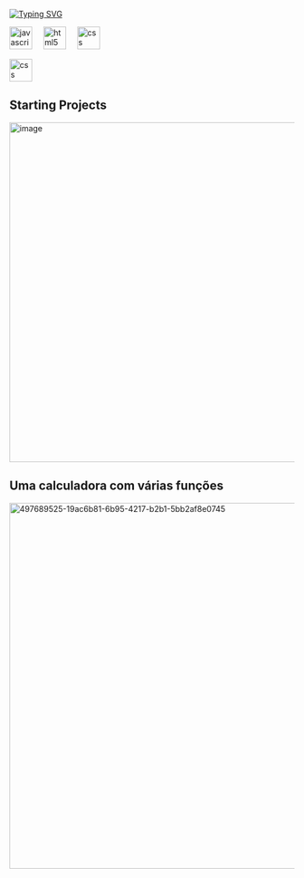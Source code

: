 <a href="https://git.io/typing-svg"><img src="https://readme-typing-svg.herokuapp.com?font=Time+news+romen&weight=600&size=40&pause=1000&color=1F6B8D&width=435&lines=Eu+sou+Samuel;Desenvolvendor+Full-stack" alt="Typing SVG" /></a>

<div align="left">
  <img src="https://cdn.jsdelivr.net/gh/devicons/devicon/icons/javascript/javascript-original.svg" height="40" alt="javascript logo"  />
  <img width="12" />
  <img src="https://upload.wikimedia.org/wikipedia/commons/6/61/HTML5_logo_and_wordmark.svg" height="40" alt="html5"  />
  <img width="12" />
  <img src="https://upload.wikimedia.org/wikipedia/commons/d/d5/CSS3_logo_and_wordmark.svg" height="40" alt="css"  />
</div>

[ <img src="![Uploading 68747470733a2f2f63646e2e6472696262626c652e636f6d2f75736572732f3733303730332f73637265656e73686f74732f363538313234332f6176656e746f2e676966.gif…]()
" height="40" alt="css"  />](https://camo.githubusercontent.com/2366b34bb903c09617990fb5fff4622f3e941349e846ddb7e73df872a9d21233/68747470733a2f2f63646e2e6472696262626c652e636f6d2f75736572732f3733303730332f73637265656e73686f74732f363538313234332f6176656e746f2e676966)


<h2>Starting Projects</h2>
<img width="1327" height="600" alt="image" src="https://github.com/user-attachments/assets/870c7f7f-7696-4577-b587-96804175f83d" />
<h2>Uma calculadora com várias funções</h2>
<img width="1365" height="646" alt="497689525-19ac6b81-6b95-4217-b2b1-5bb2af8e0745" src="https://github.com/user-attachments/assets/8ca37c51-5d36-4485-8629-1423ac4b60a0" />
